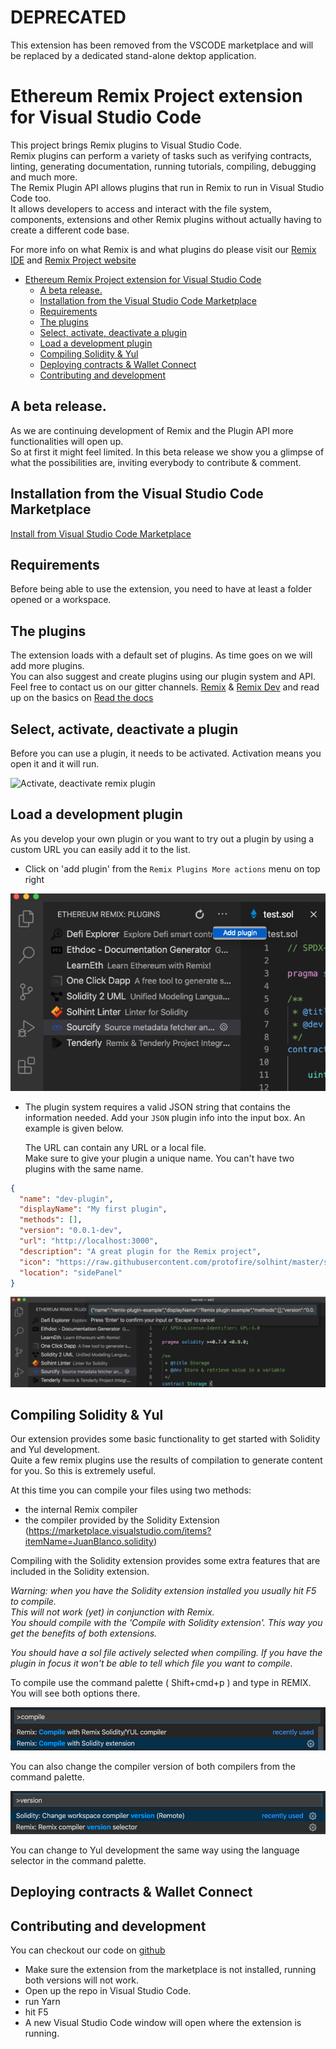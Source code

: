# DEPRECATED

This extension has been removed from the VSCODE marketplace and will be replaced by a dedicated stand-alone dektop application.

# Ethereum Remix Project extension for Visual Studio Code
This project brings Remix plugins to Visual Studio Code.<br>Remix plugins can perform a variety of tasks such as verifying contracts, linting, generating documentation, running tutorials, compiling, debugging and much more.<br>The Remix Plugin API allows plugins that run in Remix to run in Visual Studio Code too.<br>
It allows developers to access and interact with the file system, components, extensions and other Remix plugins without actually having to create a different code base.

For more info on what Remix is and what plugins do please visit our [Remix IDE](https://remix.ethereum.org/) and [Remix Project website](https://remix-project.org/)

- [Ethereum Remix Project extension for Visual Studio Code](#ethereum-remix-project-extension-for-visual-studio-code)
  - [A beta release.](#a-beta-release)
  - [Installation from the Visual Studio Code Marketplace](#installation-from-the-visual-studio-code-marketplace)
  - [Requirements](#requirements)
  - [The plugins](#the-plugins)
  - [Select, activate, deactivate a plugin](#select-activate-deactivate-a-plugin)
  - [Load a development plugin](#load-a-development-plugin)
  - [Compiling Solidity & Yul](#compiling-solidity--yul)
  - [Deploying contracts & Wallet Connect](#deploying-contracts--wallet-connect)
  - [Contributing and development](#contributing-and-development)

## A beta release. 

As we are continuing development of Remix and the Plugin API more functionalities will open up.<br>So at first it might feel limited. In this beta release we show you a glimpse of what the possibilities are, inviting everybody to contribute & comment.

## Installation from the Visual Studio Code Marketplace
[Install from Visual Studio Code Marketplace](https://marketplace.visualstudio.com/items?itemName=RemixProject.ethereum-remix)


## Requirements

Before being able to use the extension, you need to have at least a folder opened or a workspace.

## The plugins

The extension loads with a default set of plugins. As time goes on we will add more plugins.<br>You can also suggest and create plugins using our plugin system and API. Feel free to contact us on our gitter channels.
[Remix](https://gitter.im/ethereum/remix) & [Remix Dev](https://gitter.im/ethereum/remix-dev) and read up on the basics
on [Read the docs](https://remix-plugins-directory.readthedocs.io/en/latest/)
## Select, activate, deactivate a plugin

Before you can use a plugin, it needs to be activated. Activation means you open it and it will run.

![Activate, deactivate remix plugin](https://j.gifs.com/2xn4KP.gif)

## Load a development plugin

As you develop your own plugin or you want to try out a plugin by using a custom URL you can easily add it to the list.

* Click on 'add plugin' from the `Remix Plugins More actions` menu on top right
<p align="justify">
  <img src="https://raw.githubusercontent.com/ethereum/remix-vscode/master/media/doc-addplugin.png">
</p>

* The plugin system requires a valid JSON string that contains the information needed.
  Add your `JSON` plugin info into the input box. An example is given below.

  The URL can contain any URL or a local file.<br>Make sure to give your plugin a unique name. You can't have two plugins with the same name.
```json
{
  "name": "dev-plugin",
  "displayName": "My first plugin",
  "methods": [],
  "version": "0.0.1-dev",
  "url": "http://localhost:3000",
  "description": "A great plugin for the Remix project",
  "icon": "https://raw.githubusercontent.com/protofire/solhint/master/solhint-icon.png",
  "location": "sidePanel"
}
```

<p align="justify">
  <img src="https://raw.githubusercontent.com/ethereum/remix-vscode/master/media/doc-addplugin2.png">
</p>

## Compiling Solidity & Yul

Our extension provides some basic functionality to get started with Solidity and Yul development.<br>Quite a few remix plugins use the results of compilation to generate content for you. So this is extremely useful.

At this time you can compile your files using two methods:
* the internal Remix compiler
* the compiler provided by the Solidity Extension (https://marketplace.visualstudio.com/items?itemName=JuanBlanco.solidity)

Compiling with the Solidity extension provides some extra features that are included in the Solidity extension.

*Warning: when you have the Solidity extension installed you usually hit F5 to compile.<br>This will not work (yet) in conjunction with Remix.<br>You
should compile with the 'Compile with Solidity extension'. This way you get the benefits of both extensions.*

*You should have a sol file actively selected when compiling. If you have the plugin in focus it won't be able to tell which file you want to compile.*

To compile use the command palette ( Shift+cmd+p ) and type in REMIX. You will see both options there.

<p align="justify">
  <img src="https://raw.githubusercontent.com/ethereum/remix-vscode/master/media/doc-compile.png">
</p>

You can also change the compiler version of both compilers from the command palette.

<p align="justify">
  <img src="https://raw.githubusercontent.com/ethereum/remix-vscode/master/media/doc-selectversion.png">
</p>

You can change to Yul development the same way using the language selector in the command palette.

## Deploying contracts & Wallet Connect


## Contributing and development

You can checkout our code on [github](https://github.com/ethereum/remix-vscode)
* Make sure the extension from the marketplace is not installed, running both versions will not work.
* Open up the repo in Visual Studio Code.
* run Yarn
* hit F5
* A new Visual Studio Code window will open where the extension is running.
